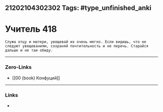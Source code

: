 21202104302302
Tags: #type_unfinished_anki
---
# Учитель 418

    Служа отцу и матери, увещевай их очень мягко. Если видишь, что не следуют увещеваниям, сохраняй почтительность и не перечь. Старайся дальше и не таи обиду.

---
### Zero-Links
- [[00 (book) Конфуций]]
---
### Links
-